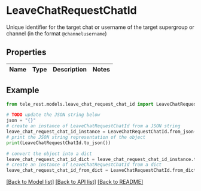 # LeaveChatRequestChatId

Unique identifier for the target chat or username of the target supergroup or channel (in the format `@channelusername`)

## Properties

Name | Type | Description | Notes
------------ | ------------- | ------------- | -------------

## Example

```python
from tele_rest.models.leave_chat_request_chat_id import LeaveChatRequestChatId

# TODO update the JSON string below
json = "{}"
# create an instance of LeaveChatRequestChatId from a JSON string
leave_chat_request_chat_id_instance = LeaveChatRequestChatId.from_json(json)
# print the JSON string representation of the object
print(LeaveChatRequestChatId.to_json())

# convert the object into a dict
leave_chat_request_chat_id_dict = leave_chat_request_chat_id_instance.to_dict()
# create an instance of LeaveChatRequestChatId from a dict
leave_chat_request_chat_id_from_dict = LeaveChatRequestChatId.from_dict(leave_chat_request_chat_id_dict)
```
[[Back to Model list]](../README.md#documentation-for-models) [[Back to API list]](../README.md#documentation-for-api-endpoints) [[Back to README]](../README.md)


